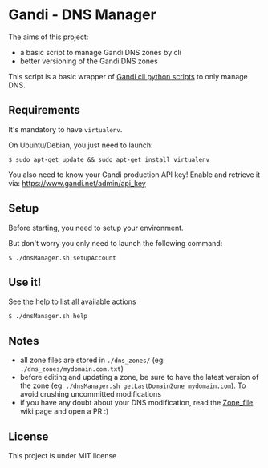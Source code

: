 # Gandi - DNS Manager

The aims of this project:
* a basic script to manage Gandi DNS zones by cli
* better versioning of the Gandi DNS zones

This script is a basic wrapper of [Gandi cli python scripts](https://github.com/Gandi/gandi.cli)
to only manage DNS.


## Requirements
It's mandatory to have `virtualenv`.

On Ubuntu/Debian, you just need to launch:
```
$ sudo apt-get update && sudo apt-get install virtualenv
```

You also need to know your Gandi production API key!
Enable and retrieve it via: https://www.gandi.net/admin/api_key


## Setup
Before starting, you need to setup your environment.

But don't worry you only need to launch the following command:
```
$ ./dnsManager.sh setupAccount
```


## Use it!
See the help to list all available actions
```
$ ./dnsManager.sh help
```


## Notes
 * all zone files are stored in `./dns_zones/` (eg: `./dns_zones/mydomain.com.txt`)
 * before editing and updating a zone, be sure to have the latest version of the zone (eg: `./dnsManager.sh getLastDomainZone mydomain.com`). To avoid crushing uncommitted modifications
 * if you have any doubt about your DNS modification, read the [Zone_file](https://en.wikipedia.org/wiki/Zone_file) wiki page and open a PR :)


## License
This project is under MIT license
